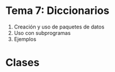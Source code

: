 # Tema 7: Diccionarios

1. Creación y uso de paquetes de datos
2. Uso con subprogramas
3. Ejemplos

# Clases
